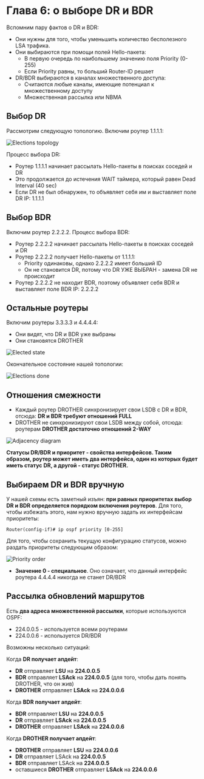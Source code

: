# Глава 6: о выборе DR и BDR

Вспомним пару фактов о DR и BDR:

- Они нужны для того, чтобы уменьшить количество бесполезного LSA трафика.
- Они выбираются при помощи полей Hello-пакета:
    - В первую очередь по наибольшему значению поля Priority (0-255)
    - Если Priority равны, то больший Router-ID решает
- DR/BDR выбираются в каналах множественного доступа:
    - Считаются любые каналы, имеющие потенциал к множественному доступу
    - Множественная рассылка или NBMA

## Выбор DR

Рассмотрим следующую топологию. Включим роутер 1.1.1.1:

![Elections topology](pics/elections.png)

Процесс выбора DR:

- Роутер 1.1.1.1 начинает рассылать Hello-пакеты  в поисках соседей и DR
- Это продолжается до истечения WAIT таймера, который равен Dead Interval (40 sec)
- Если DR не был обнаружен, то объявляет себя им и выставляет поле DR IP: 1.1.1.1

## Выбор BDR

Включим роутер 2.2.2.2. Процесс выбора BDR:

- Роутер 2.2.2.2 начинает рассылать Hello-пакеты в поисках соседей и DR
- Роутер 2.2.2.2 получает Hello-пакеты от 1.1.1.1:
    - Priority одинаковы, однако 2.2.2.2 имеет больший ID
    - Он не становится DR, потому что DR УЖЕ ВЫБРАН - замена DR не происходит
- Роутер 2.2.2.2 не находит BDR, поэтому объявляет себя BDR и выставляет поле BDR IP: 2.2.2.2

## Остальные роутеры

Включим роутеры 3.3.3.3 и 4.4.4.4:

- Они видят, что DR и BDR уже выбраны
- Они становятся DROTHER

![Elected state](pics/elected_state.PNG)

Окончательное состояние нашей топологии:

![Elections done](pics/elections_done.PNG)

## Отношения смежности

- Каждый роутер DROTHER синхронизирует свои LSDB c DR и BDR, отсюда: **DR и BDR требуют отношений FULL**
- DROTHER не синхронизируют свои LSDB между собой, отсюда: роутерам **DROTHER достаточно отношений 2-WAY**

![Adjacency diagram](pics/adjacency_states.PNG)

**Статусы DR/BDR и приоритет - свойства интерфейсов. Таким образом, роутер может иметь два интерфейса, один из которых будет иметь статус DR, а другой - статус DROTHER.**

## Выбираем DR и BDR вручную

У нашей схемы есть заметный изъян: **при равных приоритетах выбор DR и BDR определяется порядком включения роутеров**. Для того, чтобы избежать этого, нам нужно вручную задать их интерфейсам приоритеты:

```
Router(config-if)# ip ospf priority [0-255]
```

Для того, чтобы сохранить текущую конфигурацию статусов, можно раздать приоритеты следующим образом:

![Priority order](pics/priority_order.PNG)

- **Значение 0 - специальное**. Оно означает, что данный интерфейс роутера 4.4.4.4 никогда не станет DR/BDR

## Рассылка обновлений маршрутов

Есть **два адреса множественной рассылки**, которые используются OSPF:

- 224.0.0.5 - используется всеми роутерами
- 224.0.0.6 - используется DR/BDR

Возможны несколько ситуаций:

Когда **DR получает апдейт**:

- **DR** отправляет **LSU** на **224.0.0.5**
- **BDR** отправляет **LSAck** на **224.0.0.5** (для того, чтобы дать понять DROTHER, что он жив)
- **DROTHER** отправляет **LSAck** на **224.0.0.6**

Когда **BDR получает апдейт**:

- **BDR** отправляет **LSU** на **224.0.0.5**
- **DR** отправляет **LSAck** на **224.0.0.5**
- **DROTHER** отправляет **LSAck** на **224.0.0.6**

Когда **DROTHER получает апдейт**:

- **DROTHER** отправляет **LSU** на **224.0.0.6**
- **DR** отправляет LSAck на **224.0.0.5**
- **BDR** отправляет LSAck на **224.0.0.5**
- оставшиеся **DROTHER** отправляет **LSAck** на **224.0.0.6**